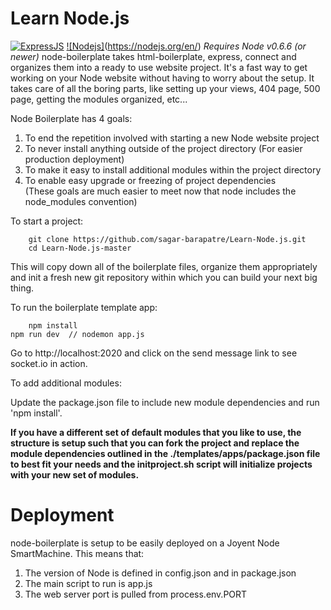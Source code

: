 Learn Node.js
==========================

[![ExpressJS](https://github.com/MarioTerron/logo-images/blob/master/logos/expressjs.png)](http://expressjs.com///)
[![Nodejs]](https://github.com/marioterron/logo-images/blob/master/logos/nodejs.png)(https://nodejs.org/en/)
*Requires Node v0.6.6 (or newer)*
node-boilerplate takes html-boilerplate, express, connect and organizes them into a ready to use website project. It's a fast way to get working on your Node website without having to worry about the setup. It takes care of all the boring parts, like setting up your views, 404 page, 500 page, getting the modules organized, etc... 

Node Boilerplate has 4 goals:

1. To end the repetition involved with starting a new Node website project
2. To never install anything outside of the project directory (For easier production deployment)
3. To make it easy to install additional modules within the project directory
4. To enable easy upgrade or freezing of project dependencies  
(These goals are much easier to meet now that node includes the node_modules convention)

To start a project:
		
		git clone https://github.com/sagar-barapatre/Learn-Node.js.git
		cd Learn-Node.js-master
		
This will copy down all of the boilerplate files, organize them appropriately and init a fresh new git repository within which you can build your next big thing.


To run the boilerplate template app:

		npm install
    npm run dev  // nodemon app.js

Go to http://localhost:2020 and click on the send message link to see socket.io in action.


To add additional modules:

Update the package.json file to include new module dependencies and run 'npm install'.

**If you have a different set of default modules that you like to use, the structure is setup such that you can fork the project and replace the module dependencies outlined in the ./templates/apps/package.json file to best fit your needs and the initproject.sh script will initialize projects with your new set of modules.**

Deployment
===============

node-boilerplate is setup to be easily deployed on a Joyent Node SmartMachine. This means that:

1. The version of Node is defined in config.json and in package.json
2. The main script to run is app.js
3. The web server port is pulled from process.env.PORT 
